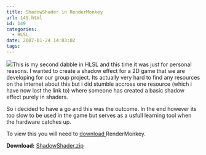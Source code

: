 ```yaml
---
title: ShadowShader in RenderMonkey
url: 149.html
id: 149
categories:
  - HLSL
date: 2007-01-24 14:03:02
tags:
---
```


![](https://www.mikecann.co.uk/wp-content/uploads/Image/RM02.png)This is my second dabble in HLSL and this time it was just for personal reasons. I wanted to create a shadow effect for a 2D game that we are developing for our group project. Its actually very hard to find any resources on the internet about this but i did stumble accross one resource (which i have now lost the link to) where someone has created a basic shadow effect purely in shaders.
<!-- more -->
So i decided to have a go and this was the outcome. In the end however its too slow to be used in the game but serves as a usfull learning tool when the hardware catches up.

To view this you will need to [download ](https://ati.amd.com/developer/rendermonkey/downloads.html)RenderMonkey.

**Download:** [ShadowShader.zip](https://www.mikecann.co.uk/wp-content/uploads/File/ShadowShader.zip)